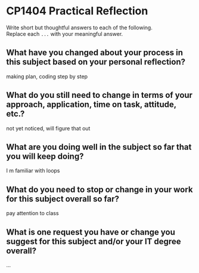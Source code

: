 # CP1404 Practical Reflection

Write short but thoughtful answers to each of the following.  
Replace each `...` with your meaningful answer.

## What have you changed about your process in this subject based on your personal reflection?

making plan, coding step by step

## What do you still need to change in terms of your approach, application, time on task, attitude, etc.?

not yet noticed, will figure that out

## What are you doing well in the subject so far that you will keep doing?

I m familiar with loops

## What do you need to stop or change in your work for this subject overall so far?

pay attention to class

## What is one request you have or change you suggest for this subject and/or your IT degree overall?

...

